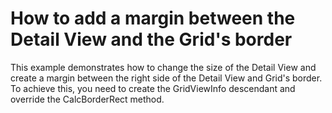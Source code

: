 # How to add a margin between the Detail View and the Grid's border


<p>This example demonstrates how to change the size of the Detail View and create a margin between the right side of the Detail View and Grid's border. To achieve this, you need to create the GridViewInfo descendant and override the CalcBorderRect method.</p>

<br/>


